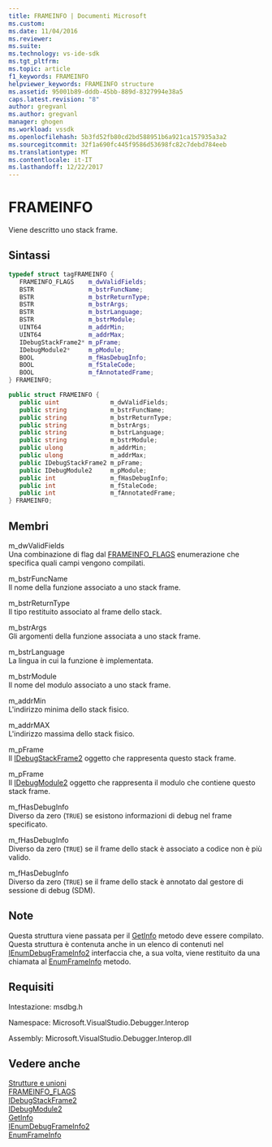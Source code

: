 ```yaml
---
title: FRAMEINFO | Documenti Microsoft
ms.custom: 
ms.date: 11/04/2016
ms.reviewer: 
ms.suite: 
ms.technology: vs-ide-sdk
ms.tgt_pltfrm: 
ms.topic: article
f1_keywords: FRAMEINFO
helpviewer_keywords: FRAMEINFO structure
ms.assetid: 95001b89-dddb-45bb-889d-8327994e38a5
caps.latest.revision: "8"
author: gregvanl
ms.author: gregvanl
manager: ghogen
ms.workload: vssdk
ms.openlocfilehash: 5b3fd52fb80cd2bd588951b6a921ca157935a3a2
ms.sourcegitcommit: 32f1a690fc445f9586d53698fc82c7debd784eeb
ms.translationtype: MT
ms.contentlocale: it-IT
ms.lasthandoff: 12/22/2017
---
```

# <a name="frameinfo"></a>FRAMEINFO
Viene descritto uno stack frame.  
  
## <a name="syntax"></a>Sintassi  
  
```cpp  
typedef struct tagFRAMEINFO {   
   FRAMEINFO_FLAGS    m_dwValidFields;  
   BSTR               m_bstrFuncName;  
   BSTR               m_bstrReturnType;  
   BSTR               m_bstrArgs;  
   BSTR               m_bstrLanguage;  
   BSTR               m_bstrModule;  
   UINT64             m_addrMin;  
   UINT64             m_addrMax;  
   IDebugStackFrame2* m_pFrame;  
   IDebugModule2*     m_pModule;  
   BOOL               m_fHasDebugInfo;  
   BOOL               m_fStaleCode;  
   BOOL               m_fAnnotatedFrame;  
} FRAMEINFO;  
```  
  
```csharp  
public struct FRAMEINFO {   
   public uint              m_dwValidFields;  
   public string            m_bstrFuncName;  
   public string            m_bstrReturnType;  
   public string            m_bstrArgs;  
   public string            m_bstrLanguage;  
   public string            m_bstrModule;  
   public ulong             m_addrMin;  
   public ulong             m_addrMax;  
   public IDebugStackFrame2 m_pFrame;  
   public IDebugModule2     m_pModule;  
   public int               m_fHasDebugInfo;  
   public int               m_fStaleCode;  
   public int               m_fAnnotatedFrame;  
} FRAMEINFO;  
```  
  
## <a name="members"></a>Membri  
 m_dwValidFields  
 Una combinazione di flag dal [FRAMEINFO_FLAGS](../../../extensibility/debugger/reference/frameinfo-flags.md) enumerazione che specifica quali campi vengono compilati.  
  
 m_bstrFuncName  
 Il nome della funzione associato a uno stack frame.  
  
 m_bstrReturnType  
 Il tipo restituito associato al frame dello stack.  
  
 m_bstrArgs  
 Gli argomenti della funzione associata a uno stack frame.  
  
 m_bstrLanguage  
 La lingua in cui la funzione è implementata.  
  
 m_bstrModule  
 Il nome del modulo associato a uno stack frame.  
  
 m_addrMin  
 L'indirizzo minima dello stack fisico.  
  
 m_addrMAX  
 L'indirizzo massima dello stack fisico.  
  
 m_pFrame  
 Il [IDebugStackFrame2](../../../extensibility/debugger/reference/idebugstackframe2.md) oggetto che rappresenta questo stack frame.  
  
 m_pFrame  
 Il [IDebugModule2](../../../extensibility/debugger/reference/idebugmodule2.md) oggetto che rappresenta il modulo che contiene questo stack frame.  
  
 m_fHasDebugInfo  
 Diverso da zero (`TRUE`) se esistono informazioni di debug nel frame specificato.  
  
 m_fHasDebugInfo  
 Diverso da zero (`TRUE`) se il frame dello stack è associato a codice non è più valido.  
  
 m_fHasDebugInfo  
 Diverso da zero (`TRUE`) se il frame dello stack è annotato dal gestore di sessione di debug (SDM).  
  
## <a name="remarks"></a>Note  
 Questa struttura viene passata per il [GetInfo](../../../extensibility/debugger/reference/idebugstackframe2-getinfo.md) metodo deve essere compilato. Questa struttura è contenuta anche in un elenco di contenuti nel [IEnumDebugFrameInfo2](../../../extensibility/debugger/reference/ienumdebugframeinfo2.md) interfaccia che, a sua volta, viene restituito da una chiamata al [EnumFrameInfo](../../../extensibility/debugger/reference/idebugthread2-enumframeinfo.md) metodo.  
  
## <a name="requirements"></a>Requisiti  
 Intestazione: msdbg.h  
  
 Namespace: Microsoft.VisualStudio.Debugger.Interop  
  
 Assembly: Microsoft.VisualStudio.Debugger.Interop.dll  
  
## <a name="see-also"></a>Vedere anche  
 [Strutture e unioni](../../../extensibility/debugger/reference/structures-and-unions.md)   
 [FRAMEINFO_FLAGS](../../../extensibility/debugger/reference/frameinfo-flags.md)   
 [IDebugStackFrame2](../../../extensibility/debugger/reference/idebugstackframe2.md)   
 [IDebugModule2](../../../extensibility/debugger/reference/idebugmodule2.md)   
 [GetInfo](../../../extensibility/debugger/reference/idebugstackframe2-getinfo.md)   
 [IEnumDebugFrameInfo2](../../../extensibility/debugger/reference/ienumdebugframeinfo2.md)   
 [EnumFrameInfo](../../../extensibility/debugger/reference/idebugthread2-enumframeinfo.md)